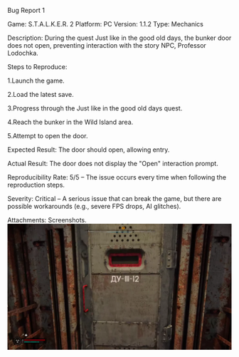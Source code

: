 Bug Report 1

Game: S.T.A.L.K.E.R. 2
 Platform: PC
 Version: 1.1.2
 Type: Mechanics

Description:
During the quest Just like in the good old days, the bunker door does not open, preventing interaction with the story NPC, Professor Lodochka.

Steps to Reproduce:

1.Launch the game.

2.Load the latest save.

3.Progress through the Just like in the good old days quest.

4.Reach the bunker in the Wild Island area.

5.Attempt to open the door.

Expected Result: The door should open, allowing entry.

 Actual Result: The door does not display the "Open" interaction prompt.

Reproducibility Rate:
5/5 – The issue occurs every time when following the reproduction steps.

Severity:
Critical –	A serious issue that can break the game, but there are possible workarounds (e.g., severe FPS drops, AI glitches).
 
 Attachments: Screenshots. ![Bug Screenshot](bug1_screenshot.png)



